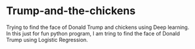 # Trump-and-the-chickens
Trying to find the face of Donald Trump and chickens using Deep learning.
In this just for fun python program, I am tring to find the face of Donald Trump using Logistic Regression.

